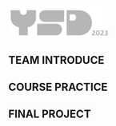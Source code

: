 <div>
  <img src="https://github.com/erkoww/YSD_img/blob/main/img/1ogo.png?raw=true" width="200"/>
</div>

<div class="sidebar">
  <h2 onclick="toggleSection('team')">TEAM INTRODUCE</h2>
  <div id="team" class="section">
    <ul>
      <li><a href="teamintro.md">Team Introduction</a></li>
      <li><a href="FYJ.md">Feng Yujuan ๑ᵒᯅᵒ๑</a></li>
      <li><a href="GKW.md">Guo Kewei| ᐕ)⁾⁾</a></li>
      <li><a href="LY.md">Lu Yue ⌓‿⌓</a></li>
      <li><a href="WSY.md">Wang Shuyi oi-io</a></li>
      <li><a href="ZKY.md">Zhao Kayu !_!</a></li>
    </ul>
  </div>

  <h2 onclick="toggleSection('course')">COURSE PRACTICE</h2>
  <div id="course" class="section">
    <ul>
      <li><a href="_webbuild.md">Project Management - Web Page Construction</a></li>
      <li><a href="_fusion360.md">CAD - Fusion 360</a></li>
      <li><a href="_arduino_basic.md">Arduino - Arduino Basic</a></li>
      <li><a href="_arduino_input_output.md">Arduino - Arduino Input & Output</a></li>
      <li><a href="_Banbu.md">3D Printing - Banbu</a></li>
    </ul>
  </div>

  <h2 onclick="toggleSection('final')">FINAL PROJECT</h2>
  <div id="final" class="section">
    <ul>
      <li><a href="_concept.md">Final Project - Initial Concept</a></li>
    </ul>
  </div>
</div>

<script>
  function toggleSection(sectionId) {
    const section = document.getElementById(sectionId);
    section.classList.toggle('active');
  }
</script>

<style>
  .section {
    display: none;
  }

  .section.active {
    display: block;
  }
</style>
